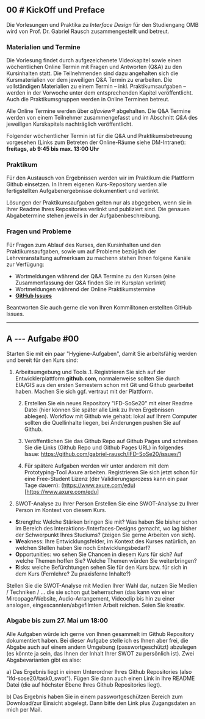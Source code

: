 ## **00 _#_** KickOff und Preface


Die Vorlesungen und Praktika zu *Interface Design* für den Studiengang OMB wird von Prof. Dr. Gabriel Rausch zusammengestellt und betreut.

### Materialien und Termine

Die Vorlesung findet durch aufgezeichenete Videokapitel sowie einen wöchentlichen Online Termin mit Fragen und Antworten (Q&A) zu den Kursinhalten statt. Die Teilnehmenden sind dazu angehalten sich die Kursmaterialien vor dem jeweiligen Q&A Termin zu erarbeiten. Die vollständigen Materialien zu einem Termin – inkl. Praktikumsaufgaben –  werden in der Vorwoche unter dem entsprechenden Kapitel veröffentlicht. Auch die Praktikumsgruppen werden in Online Terminen betreut.

Alle Online Termine werden über *alfaview&reg;* abgehalten. Die Q&A Termine werden von einem Teilnehmer zusammengefasst und im Abschnitt *Q&A* des jeweiligen Kurskapitels nachträglich veröffentlicht.

Folgender wöchentlicher Termin ist für die Q&A und Praktikumsbetreuung vorgesehen (Links zum Betreten der Online-Räume siehe DM-Intranet): **freitags, ab 9:45 bis max. 13:00 Uhr**


### Praktikum

Für den Austausch von Ergebnissen werden wir im Praktikum die Plattform Github einsetzen. In Ihrem eigenen Kurs-Repository werden alle fertigstellten Aufgabenergebnisse dokumentiert und verlinkt.

Lösungen der Praktikumsaufgaben gelten nur als abgegeben, wenn sie in Ihrer Readme Ihres Repositories verlinkt und publiziert sind. Die genauen Abgabetermine stehen jeweils in der Aufgabenbeschreibung.


### Fragen und Probleme

Für Fragen zum Ablauf des Kurses, den Kursinhalten und den Praktikumsaufgaben, sowie um auf Probleme bezüglich der Lehrveranstaltung aufmerksam zu machenn stehen Ihnen folgene Kanäle zur Verfügung:
- Wortmeldungen während der Q&A Termine zu den Kursen (eine Zusammenfassung der Q&A finden Sie im Kursplan verlinkt)
- Wortmeldungen während der Online Praktikumstermine
- **[GitHub Issues](https://github.com/gabriel-rausch/IFD-SoSe20/issues)**

Beantworten Sie auch gerne die von Ihren Kommilitonen erstellten GitHub Issues.



---


## **A _---_** Aufgabe #00

Starten Sie mit ein paar "Hygiene-Aufgaben", damit Sie arbeitsfähig werden und bereit für den Kurs sind:

1. Arbeitsumgebung und Tools
    .1. Registrieren Sie sich auf der Entwicklerplattform **github.com**, normalerweise sollten Sie durch EIA/GIS aus den ersten Semestern schon mit Git und Github gearbeitet haben. Machen Sie sich ggf. vertraut mit der Plattform.

    2. Erstellen Sie ein neues Repository "IFD-SoSe20" mit einer Readme Datei (hier können Sie später alle Link zu Ihren Ergebnissen ablegen). Workflow mit Github wie gehabt: lokal auf Ihrem Computer sollten die Quellinhalte liegen, bei Änderungen pushen Sie auf Github.

    3. Veröffentlichen Sie das Github Repo auf Github Pages und schreiben Sie die Links (Github Repo und Github Pages URL) in folgendes Issue: https://github.com/gabriel-rausch/IFD-SoSe20/issues/1

    4. Für spätere Aufgaben werden wir unter anderem mit dem Prototyping-Tool Axure arbeiten. Registrieren Sie sich jetzt schon für eine Free-Student Lizenz (der Validierungsprozess kann ein paar Tage dauern): (https://www.axure.com/edu)[https://www.axure.com/edu]


2. SWOT-Analyse zu Ihrer Person
Erstellen Sie eine SWOT-Analyse zu Ihrer Person im Kontext von diesem Kurs. 
- **S**trengths: Welche Stärken bringen Sie mit? Was haben Sie bisher schon im Bereich des Interaktions-/Interfaces-Designs gemacht, wo lag bisher der Schwerpunkt Ihres Studiums? (zeigen Sie gerne Arbeiten von sich).
- **W**eakness: Ihre Entwicklungsfelder, im Kontext des Kurses natürlich, an welchen Stellen haben Sie noch Entwicklungsbedarf?
- **O**pportunities: wo sehen Sie Chancen in diesem Kurs für sich? Auf welche Themen hoffen Sie? Welche Themen würden Sie weiterbringen?
- **R**isks: welche Befürchtungen sehen Sie für den Kurs bzw. für sich in dem Kurs (Fernlehre? Zu praxisferne Inhalte?)

Stellen Sie die SWOT-Analyse mit Medien Ihrer Wahl dar, nutzen Sie Medien / Techniken / ... die sie schon gut beherrschen (das kann von einer Mircopage/Website, Audio-Arrangement, Videoclip bis hin zu einer analogen, eingescannten/abgefilmten Arbeit reichen. Seien Sie kreativ.

### Abgabe bis zum 27. Mai um 18:00

Alle Aufgaben würde ich gerne von Ihnen gesammelt im Github Repository dokumentiert haben. Bei dieser Aufgabe stelle ich es Ihnen aber frei, die Abgabe auch auf einem andern Umgebung (passwortgeschützt) abzulegen (es könnte ja sein, das Ihnen der Inhalt Ihrer SWOT zu persönlich ist). Zwei Abgabevarianten gibt es also:

a) Das Ergebnis liegt in einem Unterordner Ihres Github Repositories (also "ifd-sose20/task0_swot"). Fügen Sie dann auch einen Link in Ihre README Datei (die auf höchster Ebene Ihres Github Repositories liegt).

b) Das Ergebnis haben Sie in einem passwortgeschützen Bereich zum Download/zur Einsicht abgelegt. Dann bitte den Link plus Zugangsdaten an mich per Mail.
